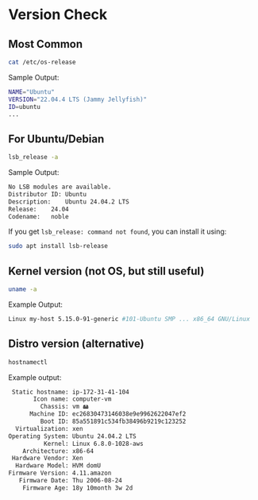 # Version Check

## Most Common
```bash
cat /etc/os-release
```

Sample Output:
```bash
NAME="Ubuntu"
VERSION="22.04.4 LTS (Jammy Jellyfish)"
ID=ubuntu
...
```

## For Ubuntu/Debian
```bash
lsb_release -a
```

Sample Output:
```bash
No LSB modules are available.
Distributor ID:	Ubuntu
Description:	Ubuntu 24.04.2 LTS
Release:	24.04
Codename:	noble
```

If you get `lsb_release: command not found`, you can install it using:
```bash
sudo apt install lsb-release
```

## Kernel version (not OS, but still useful)
```bash
uname -a
```

Example Output:
```bash
Linux my-host 5.15.0-91-generic #101-Ubuntu SMP ... x86_64 GNU/Linux
```

## Distro version (alternative)
```bash
hostnamectl
```

Example output:
```bash
 Static hostname: ip-172-31-41-104
       Icon name: computer-vm
         Chassis: vm 🖴
      Machine ID: ec26830473146038e9e9962622047ef2
         Boot ID: 85a551891c534fb38496b9219c123252
  Virtualization: xen
Operating System: Ubuntu 24.04.2 LTS              
          Kernel: Linux 6.8.0-1028-aws
    Architecture: x86-64
 Hardware Vendor: Xen
  Hardware Model: HVM domU
Firmware Version: 4.11.amazon
   Firmware Date: Thu 2006-08-24
    Firmware Age: 18y 10month 3w 2d 
```